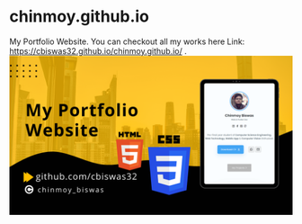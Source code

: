# chinmoy.github.io

My Portfolio Website. You can checkout all my works here
Link: https://cbiswas32.github.io/chinmoy.github.io/
.
![alt text](https://github.com/cbiswas32/chinmoy.github.io/blob/main/my-portfolio-img.png?raw=true)
